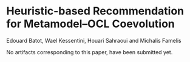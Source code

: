 # Heuristic-based Recommendation for Metamodel–OCL Coevolution
Edouard Batot, Wael Kessentini, Houari Sahraoui and Michalis Famelis

No artifacts corresponding to this paper, have been submitted yet.
